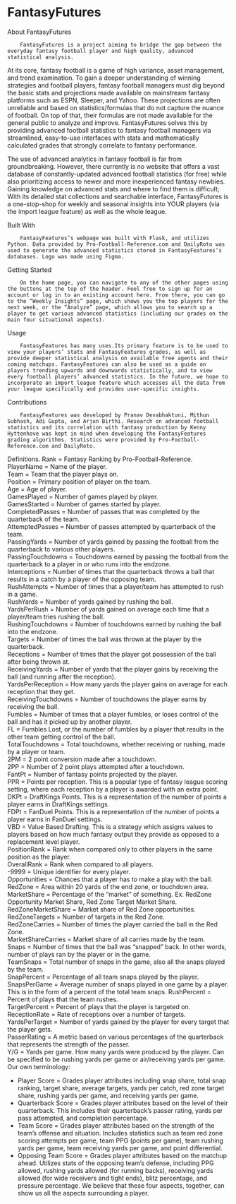 # FantasyFutures
About FantasyFutures


        FantasyFutures is a project aiming to bridge the gap between the everyday fantasy football player and high quality, advanced statistical analysis. 


At its core, fantasy football is a game of high variance, asset management, and trend examination. To gain a deeper understanding of winning strategies and football players, fantasy football managers must dig beyond the basic stats and projections made available on mainstream fantasy platforms such as ESPN, Sleeper, and Yahoo. These projections are often unreliable and based on statistics/formulas that do not capture the nuance of football. On top of that, their formulas are not made available for the general public to analyze and improve. FantasyFutures solves this by providing advanced football statistics to fantasy football managers via streamlined, easy-to-use interfaces with stats and mathematically calculated grades that strongly correlate to fantasy performance.


The use of advanced analytics in fantasy football is far from groundbreaking. However, there currently is no website that offers a vast database of constantly-updated advanced football statistics (for free) while also prioritizing access to newer and more inexperienced fantasy newbies. Gaining knowledge on advanced stats and where to find them is difficult; With its detailed stat collections and searchable interface, FantasyFutures is a one-stop-shop for weekly and seasonal insights into YOUR players (via the import league feature) as well as the whole league.


Built With


        FantasyFeatures’s webpage was built with Flask, and utilizes Python. Data provided by Pro-Football-Reference.com and DailyRoto was used to generate the advanced statistics stored in FantasyFeatures’s databases. Logo was made using Figma.


Getting Started


        On the home page, you can navigate to any of the other pages using the buttons at the top of the header. Feel free to sign up for an account or log in to an existing account here. From there, you can go to the “Weekly Insights” page, which shows you the top players for the next week, or the “Analyze” page, which allows you to search up a player to get various advanced statistics (including our grades on the main four situational aspects).
Usage


        FantasyFeatures has many uses.Its primary feature is to be used to view your players’ stats and FantasyFeatures grades, as well as provide deeper statistical analysis on available free agents and their coming matchups. FantasyFeatures can also be used as a guide on players trending upwards and downwards statistically, and to view every football players’ advanced statistics. In the future, we hope to incorporate an import league feature which accesses all the data from your league specifically and provides user-specific insights.


Contributions


        FantasyFeatures was developed by Pranav Devabhaktuni, Mithun Subhash, Adi Gupta, and Arjun Birthi. Research on advanced football statistics and its correlation with fantasy production by Kenny Hyttenhove was kept in mind when developing the FantasyFeatures grading algorithms. Statistics were provided by Pro-Football-Reference.com and DailyRoto.


Definitions. 
Rank = Fantasy Ranking by Pro-Football-Reference.  
PlayerName = Name of the player.  
Team = Team that the player plays on.  
Position = Primary position of player on the team.  
Age = Age of player.  
GamesPlayed = Number of games played by player.  
GamesStarted = Number of games started by player.  
CompletedPasses = Number of passes that was completed by the quarterback of the team.  
AttemptedPasses = Number of passes attempted by quarterback of the team.  
PassingYards = Number of yards gained by passing the football from the quarterback to various other players.  
PassingTouchdowns = Touchdowns earned by passing the football from the quarterback to a player in or who runs into the endzone.  
Interceptions = Number of times that the quarterback throws a ball that results in a catch by a player of the opposing team.  
RushAttempts = Number of times that a player/team has attempted to rush in a game.  
RushYards = Number of yards gained by rushing the ball.  
YardsPerRush = Number of yards gained on average each time that a player/team tries rushing the ball.  
RushingTouchdowns = Number of touchdowns earned by rushing the ball into the endzone.  
Targets = Number of times the ball was thrown at the player by the quarterback.  
Receptions = Number of times that the player got possession of the ball after being thrown at.  
ReceivingYards = Number of yards that the player gains by receiving the ball (and running after the reception).  
YardsPerReception = How many yards the player gains on average for each reception that they get.  
ReceivingTouchdowns = Number of touchdowns the player earns by receiving the ball.  
Fumbles = Number of times that a player fumbles, or loses control of the ball and has it picked up by another player.  
FL = Fumbles Lost, or the number of fumbles by a player that results in the other team getting control of the ball.  
TotalTouchdowns = Total touchdowns, whether receiving or rushing, made by a player or team.  
2PM = 2 point conversion made after a touchdown.  
2PP = Number of 2 point plays attempted after a touchdown.  
FantPt = Number of fantasy points projected by the player.  
PPR = Points per reception. This is a popular type of fantasy league scoring setting, where each reception by a player is awarded with an extra point.  
DKPt = DraftKings Points. This is a representation of the number of points a player earns in DraftKings settings.  
FDPt = FanDuel Points. This is a representation of the number of points a player earns in FanDuel settings.  
VBD = Value Based Drafting. This is a strategy which assigns values to players based on how much fantasy output they provide as opposed to a replacement level player.  
PositionRank = Rank when compared only to other players in the same position as the player.  
OverallRank = Rank when compared to all players.  
-9999 = Unique identifier for every player.  
Opportunities = Chances that a player has to make a play with the ball.  
RedZone = Area within 20 yards of the end zone, or touchdown area.  
MarketShare = Percentage of the “market” of something. Ex. RedZone Opportunity Market Share, Red Zone Target Market Share.  
RedZoneMarketShare = Market share of Red Zone opportunities.  
RedZoneTargets = Number of targets in the Red Zone.  
RedZoneCarries = Number of times the player carried the ball in the Red Zone.  
MarketShareCarries = Market share of all carries made by the team.  
Snaps = Number of times that the ball was “snapped” back. In other words, number of plays ran by the player or in the game.  
TeamSnaps = Total number of snaps in the game, also all the snaps played by the team.  
SnapPercent = Percentage of all team snaps played by the player.  
SnapsPerGame = Average number of snaps played in one game by a player. This is in the form of a percent of the total team snaps.
RushPercent = Percent of plays that the team rushes.  
TargetPercent = Percent of plays that the player is targeted on.  
ReceptionRate = Rate of receptions over a number of targets.  
YardsPerTarget = Number of yards gained by the player for every target that the player gets.  
PasserRating = A metric based on various percentages of the quarterback that represents the strength of the passer.  
Y/G = Yards per game. How many yards were produced by the player. Can be specified to be rushing yards per game or air/receiving yards per game.
Our own terminology:  
* Player Score = Grades player attributes including snap share, total snap ranking, target share, average targets, yards per catch, red zone target share, rushing yards per game, and receiving yards per game.  
* Quarterback Score = Grades player attributes based on the level of their quarterback. This includes their quarterback’s passer rating, yards per pass attempted, and completion percentage.  
* Team Score = Grades player attributes based on the strength of the team’s offense and situation. Includes statistics such as team red zone scoring attempts per game, team PPG (points per game), team rushing yards per game, team receiving yards per game, and point differential.  
* Opposing Team Score = Grades player attributes based on the matchup ahead. Utilizes stats of the opposing team’s defense, including PPG allowed, rushing yards allowed (for running backs), receiving yards allowed (for wide receivers and tight ends), blitz percentage, and pressure percentage.
We believe that these four aspects, together, can show us all the aspects surrounding a player.  
